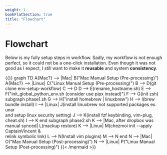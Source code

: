 ```yaml
---
weight: 1
bookFlatSection: true
title: "Flowchart"
---
```


# Flowchart

Below is my fully setup steps in workflow. Sadly, my workflow is not enough perfect, so it could not be a one-click installation. Even though it was not good as I expect, I still want to make it **reusable** and system **consistency**.

{{<mermaid align="left">}}
graph TD
  A{Mac?} --> |Mac| B("Mac Manual Setup (Pre-processing)")
  A{Mac?} --> |Linux| C("Linux Manual Setup (Pre-processing)")
  B --> D(git clone env-setup-workflow)
  C --> D
  D --> E(rename_hostname.sh)
  E --> F("init_global_python_env.sh (consider use pipx instead)")
  F --> G(init zsh)
  subgraph phase1.sh
  G --> H("install homebrew | linuxbrew")
  H --> I(brew bundle install)
  I --> |Linux| J(install linuxbrew not supported packages ex. unar<br>and setup linux security setting)
  J --> K(install fzf keybinding, vim-plug, cheat.sh)
  I --> K
  end
  subgraph phase2.sh
  K --> |Mac, after dropbox was manual synced| L(mackup restore)
  K --> |Linux| M(chezmoi init --apply CaptainVincent &<br>relink symbolic link)
  L --> N(Install vim plugins)
  M --> N
  end
  N --> |Mac| O("Mac Manual Setup (Post-processing)")
  N --> |Linux| P("Linux Manual Setup (Post-processing)")
{{< /mermaid >}}
